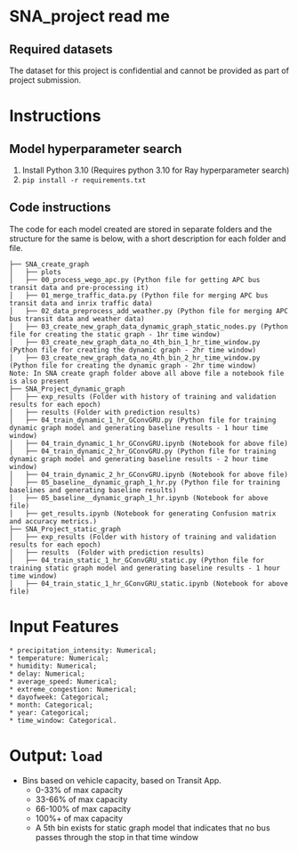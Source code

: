 # SNA_project read me 

## Required datasets
The dataset for this project is confidential and cannot be provided as part of project submission.

# Instructions
## Model hyperparameter search 
1. Install Python 3.10 (Requires python 3.10 for Ray hyperparameter search)
2. `pip install -r requirements.txt`

## Code instructions
The code for each model created are stored in separate folders and the structure for the same is below, with a short description for each folder and file.
```
├── SNA_create_graph
│   ├── plots
│   ├── 00_process_wego_apc.py (Python file for getting APC bus transit data and pre-processing it)
│   ├── 01_merge_traffic_data.py (Python file for merging APC bus transit data and inrix traffic data)
│   ├── 02_data_preprocess_add_weather.py (Python file for merging APC bus transit data and weather data)
│   ├── 03_create_new_graph_data_dynamic_graph_static_nodes.py (Python file for creating the static graph - 1hr time window)
│   ├── 03_create_new_graph_data_no_4th_bin_1_hr_time_window.py (Python file for creating the dynamic graph - 2hr time window)
│   ├── 03_create_new_graph_data_no_4th_bin_2_hr_time_window.py (Python file for creating the dynamic graph - 2hr time window)
Note: In SNA create graph folder above all above file a notebook file is also present
├── SNA_Project_dynamic_graph
│   ├── exp_results (Folder with history of training and validation results for each epoch)
│   ├── results (Folder with prediction results)
│   ├── 04_train_dynamic_1_hr_GConvGRU.py (Python file for training dynamic graph model and generating baseline results - 1 hour time window)
│   ├── 04_train_dynamic_1_hr_GConvGRU.ipynb (Notebook for above file)
│   ├── 04_train_dynamic_2_hr_GConvGRU.py (Python file for training dynamic graph model and generating baseline results - 2 hour time window)
│   ├── 04_train_dynamic_2_hr_GConvGRU.ipynb (Notebook for above file)
│   ├── 05_baseline__dynamic_graph_1_hr.py (Python file for training baselines and generating baseline results)
│   ├── 05_baseline__dynamic_graph_1_hr.ipynb (Notebook for above file)
│   ├── get_results.ipynb (Notebook for generating Confusion matrix and accuracy metrics.)
├── SNA_Project_static_graph
│   ├── exp_results (Folder with history of training and validation results for each epoch)
│   ├── results  (Folder with prediction results)
│   ├── 04_train_static_1_hr_GConvGRU_static.py (Python file for training static graph model and generating baseline results - 1 hour time window)
│   ├── 04_train_static_1_hr_GConvGRU_static.ipynb (Notebook for above file)
```

# Input Features
    * precipitation_intensity: Numerical;
    * temperature: Numerical;
    * humidity: Numerical;
    * delay: Numerical;
    * average_speed: Numerical; 
    * extreme_congestion: Numerical;
    * dayofweek: Categorical;
    * month: Categorical;
    * year: Categorical;
    * time_window: Categorical.

# Output: `load`
* Bins based on vehicle capacity, based on Transit App.
    * 0-33% of max capacity
    * 33-66% of max capacity
    * 66-100% of max capacity
    * 100%+ of max capacity
    * A 5th bin exists for static graph model that indicates that no bus passes through the stop in that time window